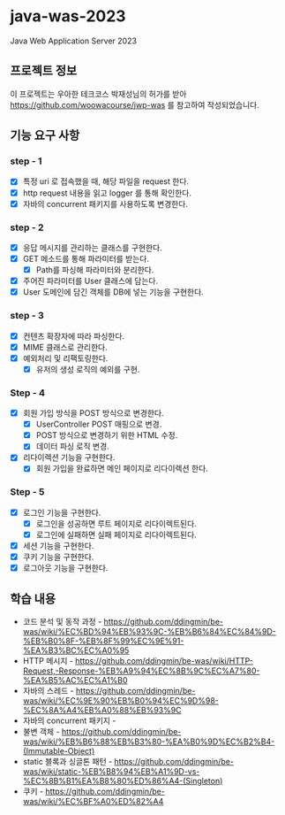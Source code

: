 # java-was-2023

Java Web Application Server 2023

## 프로젝트 정보

이 프로젝트는 우아한 테크코스 박재성님의 허가를 받아 https://github.com/woowacourse/jwp-was
를 참고하여 작성되었습니다.

## 기능 요구 사항

### step - 1

- [X] 특정 uri 로 접속했을 때, 해당 파일을 request 한다.
- [X] http request 내용을 읽고 logger 를 통해 확인한다.
- [X] 자바의 concurrent 패키지를 사용하도록 변경한다.

### step - 2

- [X] 응답 메시지를 관리하는 클래스를 구현한다.
- [X] GET 메소드를 통해 파라미터를 받는다.
    - [X] Path를 파싱해 파라미터와 분리한다.
- [X] 주어진 파라미터를 User 클래스에 담는다.
- [X] User 도메인에 담긴 객체를 DB에 넣는 기능을 구현한다.

### step - 3

- [X] 컨텐츠 확장자에 따라 파싱한다.
- [X] MIME 클래스로 관리한다.
- [X] 예외처리 및 리팩토링한다.
    - [X] 유저의 생성 로직의 예외를 구현.

### Step - 4

- [X] 회원 가입 방식을 POST 방식으로 변경한다.
    - [X] UserController POST 매핑으로 변경.
    - [X] POST 방식으로 변경하기 위한 HTML 수정.
    - [X] 데이터 파싱 로직 변경.
- [X] 리다이렉션 기능을 구현한다.
    - [X] 회원 가입을 완료하면 메인 페이지로 리다이렉션 한다.

### Step - 5

- [X] 로그인 기능을 구현한다.
    - [X] 로그인을 성공하면 루트 페이지로 리다이렉트된다.
    - [X] 로그인에 실패하면 실패 페이지로 리다이렉트된다.
- [X] 세션 기능을 구현한다.
- [X] 쿠키 기능을 구현한다.
- [X] 로그아웃 기능을 구현한다.

## 학습 내용

- 코드 분석 및 동작
  과정 - https://github.com/ddingmin/be-was/wiki/%EC%BD%94%EB%93%9C-%EB%B6%84%EC%84%9D-%EB%B0%8F-%EB%8F%99%EC%9E%91-%EA%B3%BC%EC%A0%95
- HTTP
  메시지 - https://github.com/ddingmin/be-was/wiki/HTTP-Request,-Response-%EB%A9%94%EC%8B%9C%EC%A7%80-%EA%B5%AC%EC%A1%B0
- 자바의 스레드 - https://github.com/ddingmin/be-was/wiki/%EC%9E%90%EB%B0%94%EC%9D%98-%EC%8A%A4%EB%A0%88%EB%93%9C
- 자바의 concurrent 패키지 -
- 불변 객체 - https://github.com/ddingmin/be-was/wiki/%EB%B6%88%EB%B3%80-%EA%B0%9D%EC%B2%B4-(Immutable-Object)
- static 블록과 싱글톤
  패턴 - https://github.com/ddingmin/be-was/wiki/static-%EB%B8%94%EB%A1%9D-vs-%EC%8B%B1%EA%B8%80%ED%86%A4-(Singleton)
- 쿠키 - https://github.com/ddingmin/be-was/wiki/%EC%BF%A0%ED%82%A4